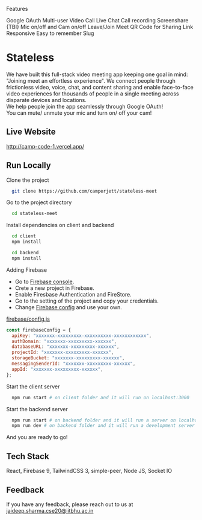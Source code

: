 Features

Google OAuth
Multi-user Video Call
Live Chat
Call recording
Screenshare {TBI}
Mic on/off and Cam on/off
Leave/Join Meet
QR Code for Sharing Link
Responsive
Easy to remember Slug

# Stateless

We have built this full-stack video meeting app keeping one goal in mind: "Joining meet an effortless experience". We connect people through frictionless video, voice, chat, and content sharing and enable face-to-face video experiences for thousands of people in a single meeting across disparate devices and locations.<br>
We help people join the app seamlessly through Google OAuth! <br>
You can mute/ unmute your mic and turn on/ off your cam! <br>

## Live Website

http://camp-code-1.vercel.app/

## Run Locally

Clone the project

```bash
  git clone https://github.com/camperjett/stateless-meet
```

Go to the project directory

```bash
  cd stateless-meet
```

Install dependencies on client and backend

```bash
  cd client
  npm install
```

```bash
  cd backend
  npm install
```

Adding Firebase

- Go to [Firebase console](https://console.firebase.google.com/).
- Crete a new project in Firebase.
- Enable Firesbase Authentication and FireStore.
- Go to the setting of the project and copy your credentials.
- Change [Firebase config](/client/src/firebase/config.js) and use your own.

[firebase/config.js](/client/src/firebase/config.js)

```js
const firebaseConfig = {
  apiKey: "xxxxxxx-xxxxxxxxx-xxxxxxxxxx-xxxxxxxxxxxx",
  authDomain: "xxxxxxx-xxxxxxxxx-xxxxxx",
  databaseURL: "xxxxxxx-xxxxxxxxx-xxxxxx",
  projectId: "xxxxxxx-xxxxxxxxx-xxxxxx",
  storageBucket: "xxxxxxx-xxxxxxxxx-xxxxxx",
  messagingSenderId: "xxxxxxx-xxxxxxxxx-xxxxxx",
  appId: "xxxxxxx-xxxxxxxxx-xxxxxx",
};
```

Start the client server

```bash
  npm run start # on client folder and it will run on localhost:3000
```

Start the backend server

```bash
  npm run start # on backend folder and it will run a server on localhost:5000
  npm run dev # on backend folder and it will run a development server on localhost:5000
```

And you are ready to go!

## Tech Stack

React, Firebase 9, TailwindCSS 3, simple-peer, Node JS, Socket IO

## Feedback

If you have any feedback, please reach out to us at jaideep.sharma.cse20@iitbhu.ac.in
